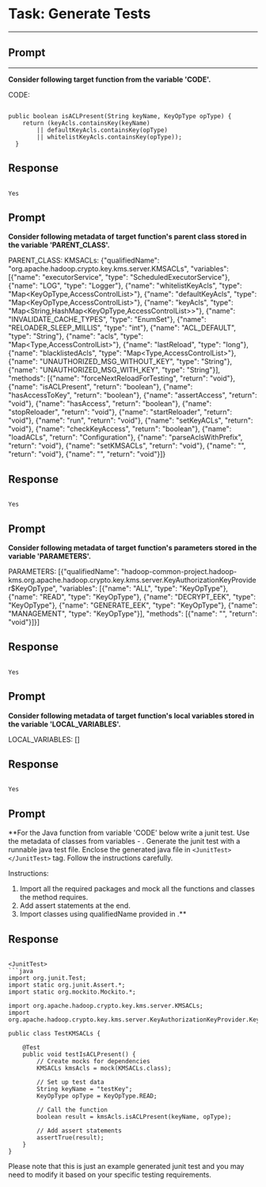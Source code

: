 # Task: Generate Tests

---

## Prompt

****

**Consider following target function from the variable 'CODE'.**

CODE:

```

public boolean isACLPresent(String keyName, KeyOpType opType) {
    return (keyAcls.containsKey(keyName)
        || defaultKeyAcls.containsKey(opType)
        || whitelistKeyAcls.containsKey(opType));
  }

```

## Response

```

Yes

```

## Prompt

**Consider following metadata of target function's parent class stored in the variable 'PARENT_CLASS'.**


PARENT_CLASS: 
KMSACLs: {"qualifiedName": "org.apache.hadoop.crypto.key.kms.server.KMSACLs", "variables": [{"name": "executorService", "type": "ScheduledExecutorService"}, {"name": "LOG", "type": "Logger"}, {"name": "whitelistKeyAcls", "type": "Map<KeyOpType,AccessControlList>"}, {"name": "defaultKeyAcls", "type": "Map<KeyOpType,AccessControlList>"}, {"name": "keyAcls", "type": "Map<String,HashMap<KeyOpType,AccessControlList>>"}, {"name": "INVALIDATE_CACHE_TYPES", "type": "EnumSet<Type>"}, {"name": "RELOADER_SLEEP_MILLIS", "type": "int"}, {"name": "ACL_DEFAULT", "type": "String"}, {"name": "acls", "type": "Map<Type,AccessControlList>"}, {"name": "lastReload", "type": "long"}, {"name": "blacklistedAcls", "type": "Map<Type,AccessControlList>"}, {"name": "UNAUTHORIZED_MSG_WITHOUT_KEY", "type": "String"}, {"name": "UNAUTHORIZED_MSG_WITH_KEY", "type": "String"}], "methods": [{"name": "forceNextReloadForTesting", "return": "void"}, {"name": "isACLPresent", "return": "boolean"}, {"name": "hasAccessToKey", "return": "boolean"}, {"name": "assertAccess", "return": "void"}, {"name": "hasAccess", "return": "boolean"}, {"name": "stopReloader", "return": "void"}, {"name": "startReloader", "return": "void"}, {"name": "run", "return": "void"}, {"name": "setKeyACLs", "return": "void"}, {"name": "checkKeyAccess", "return": "boolean"}, {"name": "loadACLs", "return": "Configuration"}, {"name": "parseAclsWithPrefix", "return": "void"}, {"name": "setKMSACLs", "return": "void"}, {"name": "<obinit>", "return": "void"}, {"name": "<clinit>", "return": "void"}]}

## Response

```

Yes

```

## Prompt

**Consider following metadata of target function's parameters stored in the variable 'PARAMETERS'.**


PARAMETERS: 
[{"qualifiedName": "hadoop-common-project.hadoop-kms.org.apache.hadoop.crypto.key.kms.server.KeyAuthorizationKeyProvider$KeyOpType", "variables": [{"name": "ALL", "type": "KeyOpType"}, {"name": "READ", "type": "KeyOpType"}, {"name": "DECRYPT_EEK", "type": "KeyOpType"}, {"name": "GENERATE_EEK", "type": "KeyOpType"}, {"name": "MANAGEMENT", "type": "KeyOpType"}], "methods": [{"name": "<clinit>", "return": "void"}]}]

## Response

```

Yes

```

## Prompt

**Consider following metadata of target function's local variables stored in the variable 'LOCAL_VARIABLES'.**


LOCAL_VARIABLES: 
[]

## Response

```

Yes

```

## Prompt

**For the Java function from variable 'CODE' below write a junit test. Use the metadata of classes from variables - <META-DATA>. Generate the junit test with a runnable java test file. Enclose the generated java file in `<JunitTest></JunitTest>` tag. Follow the instructions carefully. 

Instructions: 
1. Import all the required packages and mock all the functions and classes the method requires. 
2. Add assert statements at the end. 
3. Import classes using qualifiedName provided in <META-DATA>.**

## Response

```

<JunitTest>
```java
import org.junit.Test;
import static org.junit.Assert.*;
import static org.mockito.Mockito.*;

import org.apache.hadoop.crypto.key.kms.server.KMSACLs;
import org.apache.hadoop.crypto.key.kms.server.KeyAuthorizationKeyProvider.KeyOpType;

public class TestKMSACLs {

    @Test
    public void testIsACLPresent() {
        // Create mocks for dependencies
        KMSACLs kmsAcls = mock(KMSACLs.class);

        // Set up test data
        String keyName = "testKey";
        KeyOpType opType = KeyOpType.READ;
        
        // Call the function
        boolean result = kmsAcls.isACLPresent(keyName, opType);

        // Add assert statements
        assertTrue(result);
    }
}
```
</JunitTest>
Please note that this is just an example generated junit test and you may need to modify it based on your specific testing requirements.

```